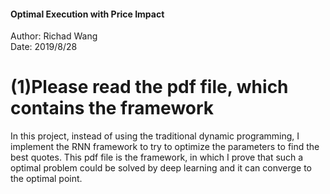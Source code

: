 #### Optimal Execution with Price Impact  
Author: Richad Wang  
Date: 2019/8/28  
# (1)Please read the pdf file, which contains the framework
In this project, instead of using the traditional dynamic programming, I implement the RNN framework to try to optimize the parameters to find the best quotes. This pdf file is the framework, in which I prove that such a optimal problem could be solved by deep learning and it can converge to the optimal point.
